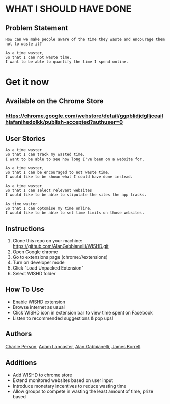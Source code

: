 WHAT I SHOULD HAVE DONE
=======================

Problem Statement
-----------------
```
How can we make people aware of the time they waste and encourage them not to waste it?
```

```
As a time waster,
So that I can not waste time,
I want to be able to quantify the time I spend online.
```

# Get it now
## Available on the Chrome Store
### https://chrome.google.com/webstore/detail/ggpblidjdglljceailhjafanihedolkk/publish-accepted?authuser=0

User Stories
------------

```
As a time waster
So that I can track my wasted time,
I want to be able to see how long I've been on a website for.
```

```
As a time waster,
So that I can be encouraged to not waste time,
I would like to be shown what I could have done instead.
```

```
As a time waster
So that I can select relevant websites
I would like to be able to stipulate the sites the app tracks.
```

```
As time waster
So that I can optomise my time online,
I would like to be able to set time limits on those websites.
```

Instructions
------------

1. Clone this repo on your machine: https://github.com/AlanGabbianelli/WISHD.git
2. Open Google chrome
3. Go to extensions page (chrome://extensions)
4. Turn on developer mode
5. Click "Load Unpacked Extension"
6. Select WISHD folder

How To Use
-----------
- Enable WISHD extension
- Browse internet as usual
- Click WISHD icon in extension bar to view time spent on Facebook
- Listen to recommended suggestions & pop ups!

Authors
--------
[Charlie Person](https://github.com/charlieperson),
[Adam Lancaster](https://github.com/Adzz),
[Alan Gabbianelli](https://github.com/AlanGabbianelli),
[James Borrell](https://github.com/JBorrell).

Additions
----------
- Add WISHD to chrome store
- Extend monitored websites based on user input
- Introduce monetary incentives to reduce wasting time
- Allow groups to compete in wasting the least amount of time, prize based
